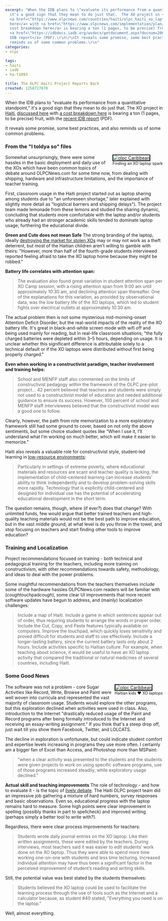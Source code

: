 ```yaml
---
excerpt: "When the IDB plans to \"evaluate its performance from a quantitative standpoint,\"
  it's a good sign that they mean to do just that.  The XO project in <a href=\"\">Haiti</a>,
  <a href=\"https://www.olpcnews.com/countries/haiti/olpc_haiti_xo_laptop_abject_poverty.html\">discussed
  here</a> with <a href=\"https://www.olpcnews.com/implementation/plan/cost_of_olpc_in_haiti.html\">a
  cost breakdown here</a> is bearing a ton (1 pages, to be precise) fruit, with the
  <a href=\"https://idbdocs.iadb.org/wsdocs/getdocument.aspx?docnum=2062678\">recent
  IDB report</a> (PDF).\r\n\r\nIt reveals some promise, some best practices, and also
  reminds us of some common problems.\r\n"
categories:
- olpc

tags:
- haiti
- iadb
- ha-t1093

title: The OLPC Haiti Project Reports Back
created: 1258727870
---
```

When the IDB plans to "evaluate its performance from a quantitative standpoint," it's a good sign that they mean to do just that.  The XO project in <a href="">Haiti</a>, <a href="https://www.olpcnews.com/countries/haiti/olpc_haiti_xo_laptop_abject_poverty.html">discussed here</a> with <a href="https://www.olpcnews.com/implementation/plan/cost_of_olpc_in_haiti.html">a cost breakdown here</a> is bearing a ton (1 pages, to be precise) fruit, with the <a href="https://idbdocs.iadb.org/wsdocs/getdocument.aspx?docnum=2062678">recent IDB report</a> (PDF).

It reveals some promise, some best practices, and also reminds us of some common problems.
<!--break-->
<h3>From the "I toldya so" files</h3>
<div style="float: right; margin-left: 10px; margin-bottom: 10px;"><a href="https://www.waveplace.com/mu/waveplace/item/tp38"><img src="https://www.olpcnews.com/images/olpc-carrib.jpg" alt="olpc Caribbean" style="border: 2px solid rgb(0, 0, 0);"></a><br><span style="font-size: 0.9em; margin-top: 0px;">Finding an XO laptop spark</span></div>Somewhat unsurprisingly, there were some hassles in the basic deployment and daily use of the XOs which have been common topics of debate around OLPCNews.com for some time now, from dealing with shipping, hardware and infrastructure limitations, and the importance of teacher training.

First, classroom usage in the Haiti project started out as laptop sharing among students due to "an unforeseen shortage," later explained with slightly more detail as "logistical barriers and shipping delays").  The project team made lemonade from these lemons and studied the sharing dynamic, concluding that students more comfortable with the laptop and/or students who already had an  stronger academic skills tended to dominate laptop usage; furthering the educational divide.

<strong>Green and Cute does not mean Safe</strong>
The strong branding of the laptop, ideally <a href="https://www.olpctalks.com/nicholas_negroponte/negroponte_ted_speech.html">destroying the market for stolen XOs</a> may or may not work as a theft deterrent, but most of the Haitian children aren't willing to gamble with theirs: "However, more than half of the fourth-grade students interviewed reported feeling afraid to take the XO laptop home because they might be robbed."

<strong>Battery life correlates with attention span: </strong>
<blockquote>The evaluation also found great variation in student attention span per XO Camp session, with a rising attention span from 9:00 am until approximately 10:30 am, and declining attention span thereafter. One of the explanations for this variation, as
provided by observational data, was the low battery life of the XO laptops, which led to student fights over electrical outlets at approximately 10:30 am.</blockquote>

The actual problem then is not some mysterious mid-morning-onset Attention Deficit Disorder, but the real-world impacts of the reality of the XO battery life.  It's great in black-and-white screen mode with wifi off and being used mainly for reading, but in real-life classroom situations; "the fully charged batteries were depleted within 3–5 hours, depending on usage. It is unclear whether this significant difference is attributable solely to a technical default or if the XO laptops were distributed without first being properly charged."

<strong>Even when working in a constructivist paradigm, teacher involvement and training helps:</strong>

<blockquote>School and MENFP staff also commented on the limits of constructivist pedagogy within the framework of the OLPC pre-pilot project... 42 percent believed that teachers and students were simply not used to a constructivist model of education and needed additional guidance to ensure its success. However, 100 percent of school and MENFP staff interviewees believed that the constructivist model was a good one to follow.</blockquote>

Clearly, however, the path from rote memorization to a more exploratory framework still had some ground to cover, based on not only the above sentiments, but some choice student quotes like "When I use it, I’ll understand what I’m working on much better, which will make it easier to memorize."

Haiti also reveals a valuable role for constructivist style, student-led learning in <a href="https://www.olpcnews.com/countries/haiti/olpc_haiti_xo_laptop_abject_poverty.html">low-resource environments</a>:

<blockquote>Particularly in settings  of extreme poverty, where
educational materials and resources are scant and teacher quality is lacking, the implementation of child-centered learning can increase students’ ability to think independently and to develop problem-solving skills more rapidly. Technology that is explicitly child-centered and designed for individual use has the potential of accelerating educational development in the short term.</blockquote>

The question remains, though, where (if ever?) does that change?  With unlimited funds, few would argue that better trained teachers and high-quality teaching materials would not be the best path to improve education, but in the vast middle ground, at what level is do you throw in the towel, and stop focusing on teachers and start finding other tools to improve education? 

<h3>Training and Localization</h3>
Project recommendations focused on training - both technical and pedagogical training for the teachers, including more training on constructivism, with other recommendations towards safety, methodology, and ideas to deal with the power problems.

Some insightful recommendations from the teachers themselves include some of the hardware hassles OLPCNews.com readers will be familiar with (*cough*touchpad*cough*), some clear UI improvements that more recent software updates have begun to address, and (mainly) localization challenges:

<blockquote>
Include a map of Haiti.
Include a game in which sentences appear out of order, thus requiring students to arrange the words in proper order. 
Include the Cut, Copy, and Paste features typically available on computers.
Improve the touchpad, which quickly loses sensitivity and proved difficult for students and staff to use effectively.
Include a longer-lasting battery, since the current battery lasts only about 2 hours.
Include activities specific to Haitian culture. For example, when teaching about science, it would be useful to have an XO laptop activity that compared the traditional or natural medicines of several countries, including Haiti.</blockquote>

<H3>Some Good News</h3>
<div style="float: right; margin-left: 10px; margin-bottom: 10px;"><a href="https://www.waveplace.com/mu/waveplace/item/tp2"><img src="https://www.olpcnews.com/images/carrib-olpc.jpg" alt="olpc Caribbean" style="border: 2px solid rgb(0, 0, 0);"></a><br><span style="font-size: 0.9em; margin-top: 0px;">Haitian kids ♥ XO laptops</span></div>The software was not a problem - core Sugar Activities like Record, Write, Browse and Paint were well woven into curricula and represented the vast majority of classroom usage.  Students would explore the other programs, but this exploration declined when activities were used in class.  Also, introduction to the Internet "drastically reduced usage of the Paint and Record programs after being formally introduced to the Internet and receiving an essay-writing assignment."  If you think that's a steep drop off, just wait till you show them Facebook, Twitter, and LOLCATS.

The decline in exploration is unfortunate, but could indicate student comfort and expertise levels increasing in programs they use more often.  I certainly am a bigger fan of Excel than Access, and Photoshop more than MSPaint:

<blockquote>"when a clear activity was presented to the students and the students were given projects to work on using specific software programs, use of those programs increased steadily, while exploratory usage declined."</blockquote>

<Strong>Actual skill and teaching improvements</strong>
The role of technology - and how to evaluate it - is the topic of <a href="https://edutechdebate.org/">lively debate</a>.  The Haiti OLPC project team did an impressive job gathering a mixture of hard numbers, survey responses and basic observations.  Even so, educational progress with the laptop remains hard to measure.  Some high points were clear  improvement in spelling (possibly thanks in part to spellcheck) and improved writing (perhaps simply a better tool to write with?).

Regardless, there were clear process improvements for teachers:

<blockquote>Students wrote daily journal entries on the XO laptop. Like their written assignments, these were edited by the teachers. During interviews, most teachers said it was easier to edit students’ work done on the XO laptop. Thus they were able to spend more time working one-on-one with students and less time lecturing. Increased individual attention may have thus been a significant factor in the perceived improvement of student’s reading and writing skills.</blockquote>

Still, the potential value was best stated by the students themselves:

<blockquote>Students believed the XO laptop could be used to facilitate the learning process through the use of tools such as the Internet and a calculator because, as student #40 stated, "Everything you need is on the laptop." </blockquote>

Well, almost everything.
